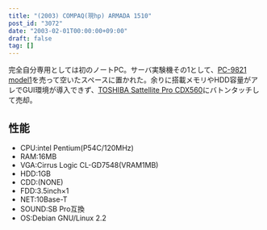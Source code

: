 ```yaml
---
title: "(2003) COMPAQ(現hp) ARMADA 1510"
post_id: "3072"
date: "2003-02-01T00:00:00+09:00"
draft: false
tag: []
---
```



完全自分専用としては初のノートPC。サーバ実験機その1として、[PC-9821 model1](/pc-9821)を売って空いたスペースに置かれた。余りに搭載メモリやHDD容量がアレでGUI環境が導入できず、[TOSHIBA Sattellite Pro CDX560](/cdx560)にバトンタッチして売却。
## 性能


  * CPU:intel Pentium(P54C/120MHz)
  * RAM:16MB
  * VGA:Cirrus Logic CL-GD7548(VRAM1MB)
  * HDD:1GB
  * CDD:(NONE)
  * FDD:3.5inch×1
  * NET:10Base-T
  * SOUND:SB Pro互換
  * OS:Debian GNU/Linux 2.2
